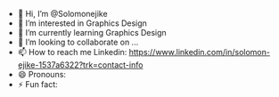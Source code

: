 - 👋 Hi, I’m @Solomonejike
- 👀 I’m interested in Graphics Design
- 🌱 I’m currently learning Graphics Design
- 💞️ I’m looking to collaborate on ...
- 📫 How to reach me Linkedin: https://www.linkedin.com/in/solomon-ejike-1537a6322?trk=contact-info
- 😄 Pronouns: 
- ⚡ Fun fact: 

<!---
Solomonejike/Solomonejike is a ✨ special ✨ repository because its `README.md` (this file) appears on your GitHub profile.
You can click the Preview link to take a look at your changes.
--->

